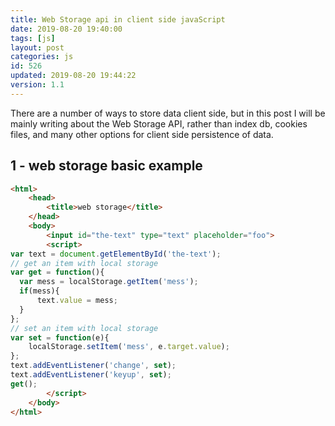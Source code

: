 ```yaml
---
title: Web Storage api in client side javaScript
date: 2019-08-20 19:40:00
tags: [js]
layout: post
categories: js
id: 526
updated: 2019-08-20 19:44:22
version: 1.1
---
```


There are a number of ways to store data client side, but in this post I will be mainly writing about the Web Storage API, rather than index db, cookies files, and many other options for client side persistence of data.

<!-- more -->

## 1 - web storage basic example

```html
<html>
    <head>
        <title>web storage</title>
    </head>
    <body>
        <input id="the-text" type="text" placeholder="foo">
        <script>
var text = document.getElementById('the-text');
// get an item with local storage
var get = function(){
  var mess = localStorage.getItem('mess');
  if(mess){
      text.value = mess;
  }
};
// set an item with local storage
var set = function(e){
    localStorage.setItem('mess', e.target.value);
};
text.addEventListener('change', set);
text.addEventListener('keyup', set);
get();
        </script>
    </body>
</html>
```
